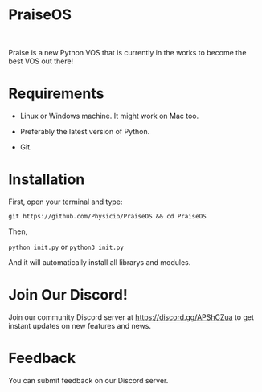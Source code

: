 # PraiseOS

<br>

Praise is a new Python VOS that is currently in the works to become the best VOS out there!

# Requirements

- Linux or Windows machine. It might work on Mac too.

- Preferably the latest version of Python.

- Git.

# Installation

First, open your terminal and type:

`git https://github.com/Physicio/PraiseOS && cd PraiseOS`

Then,

`python init.py`
or
`python3 init.py`

And it will automatically install all librarys and modules.

# Join Our Discord!

Join our community Discord server at https://discord.gg/APShCZua to get instant updates on new features and news.

# Feedback

You can submit feedback on our Discord server.